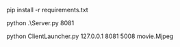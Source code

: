 pip install -r requirements.txt

python .\Server.py 8081

python ClientLauncher.py 127.0.0.1 8081 5008 movie.Mjpeg
